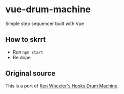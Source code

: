 # vue-drum-machine

Simple step sequencer built with Vue

## How to skrrt

- Run `npm start`
- Be dope

## Original source

This is a port of [Ken Wheeler's Hooks Drum Machine](https://github.com/kenwheeler/hooks-drum-machine).
